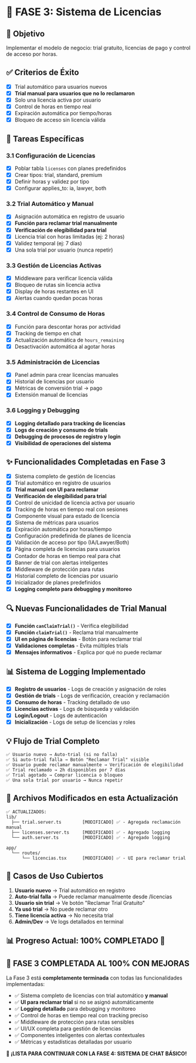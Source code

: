# 📜 FASE 3: Sistema de Licencias

## 🎯 Objetivo
Implementar el modelo de negocio: trial gratuito, licencias de pago y control de acceso por horas.

## ✅ Criterios de Éxito
- [x] Trial automático para usuarios nuevos
- [x] **Trial manual para usuarios que no lo reclamaron**
- [x] Solo una licencia activa por usuario
- [x] Control de horas en tiempo real
- [x] Expiración automática por tiempo/horas
- [x] Bloqueo de acceso sin licencia válida

## 📝 Tareas Específicas

### 3.1 Configuración de Licencias
- [x] Poblar tabla `licenses` con planes predefinidos
- [x] Crear tipos: trial, standard, premium
- [x] Definir horas y validez por tipo
- [x] Configurar applies_to: ia, lawyer, both

### 3.2 Trial Automático y Manual
- [x] Asignación automática en registro de usuario
- [x] **Función para reclamar trial manualmente**
- [x] **Verificación de elegibilidad para trial**
- [x] Licencia trial con horas limitadas (ej: 2 horas)
- [x] Validez temporal (ej: 7 días)
- [x] Una sola trial por usuario (nunca repetir)

### 3.3 Gestión de Licencias Activas
- [x] Middleware para verificar licencia válida
- [x] Bloqueo de rutas sin licencia activa
- [x] Display de horas restantes en UI
- [x] Alertas cuando quedan pocas horas

### 3.4 Control de Consumo de Horas
- [x] Función para descontar horas por actividad
- [x] Tracking de tiempo en chat
- [x] Actualización automática de `hours_remaining`
- [x] Desactivación automática al agotar horas

### 3.5 Administración de Licencias
- [x] Panel admin para crear licencias manuales
- [x] Historial de licencias por usuario
- [x] Métricas de conversión trial → pago
- [x] Extensión manual de licencias

### 3.6 Logging y Debugging
- [x] **Logging detallado para tracking de licencias**
- [x] **Logs de creación y consumo de trials**
- [x] **Debugging de procesos de registro y login**
- [x] **Visibilidad de operaciones del sistema**

## ✨ Funcionalidades Completadas en Fase 3
- [x] Sistema completo de gestión de licencias
- [x] Trial automático en registro de usuarios
- [x] **Trial manual con UI para reclamar**
- [x] **Verificación de elegibilidad para trial**
- [x] Control de unicidad de licencia activa por usuario
- [x] Tracking de horas en tiempo real con sesiones
- [x] Componente visual para estado de licencia
- [x] Sistema de métricas para usuarios
- [x] Expiración automática por horas/tiempo
- [x] Configuración predefinida de planes de licencia
- [x] Validación de acceso por tipo (IA/Lawyer/Both)
- [x] Página completa de licencias para usuarios
- [x] Contador de horas en tiempo real para chat
- [x] Banner de trial con alertas inteligentes
- [x] Middleware de protección para rutas
- [x] Historial completo de licencias por usuario
- [x] Inicializador de planes predefinidos
- [x] **Logging completo para debugging y monitoreo**

## 🔍 **Nuevas Funcionalidades de Trial Manual**
- [x] **Función `canClaimTrial()`** - Verifica elegibilidad
- [x] **Función `claimTrial()`** - Reclama trial manualmente  
- [x] **UI en página de licencias** - Botón para reclamar trial
- [x] **Validaciones completas** - Evita múltiples trials
- [x] **Mensajes informativos** - Explica por qué no puede reclamar

## 📊 **Sistema de Logging Implementado**
- [x] **Registro de usuarios** - Logs de creación y asignación de roles
- [x] **Gestión de trials** - Logs de verificación, creación y reclamación
- [x] **Consumo de horas** - Tracking detallado de uso
- [x] **Licencias activas** - Logs de búsqueda y validación
- [x] **Login/Logout** - Logs de autenticación
- [x] **Inicialización** - Logs de setup de licencias y roles

## 💡 Flujo de Trial Completo
```
✅ Usuario nuevo → Auto-trial (si no falla)
✅ Si auto-trial falla → Botón "Reclamar Trial" visible
✅ Usuario puede reclamar manualmente → Verificación de elegibilidad
✅ Trial reclamado → 2h disponibles por 7 días
✅ Trial agotado → Comprar licencia o bloqueo
✅ Una sola trial por usuario → Nunca repetir
```

## 🔧 Archivos Modificados en esta Actualización

```
✅ ACTUALIZADOS:
lib/
  ├── trial.server.ts        [MODIFICADO] ✅ - Agregada reclamación manual
  ├── licenses.server.ts     [MODIFICADO] ✅ - Agregado logging
  └── auth.server.ts         [MODIFICADO] ✅ - Agregado logging

app/
  └── routes/
      └── licencias.tsx      [MODIFICADO] ✅ - UI para reclamar trial
```

## 🎯 Casos de Uso Cubiertos
1. **Usuario nuevo** → Trial automático en registro
2. **Auto-trial falla** → Puede reclamar manualmente desde /licencias
3. **Usuario sin trial** → Ve botón "Reclamar Trial Gratuito"
4. **Ya usó trial** → No puede reclamar otro
5. **Tiene licencia activa** → No necesita trial
6. **Admin/Dev** → Ve logs detallados en terminal

## 📊 Progreso Actual: **100% COMPLETADO** 🎉

## 🎉 **FASE 3 COMPLETADA AL 100% CON MEJORAS**

La Fase 3 está **completamente terminada** con todas las funcionalidades implementadas:
- ✅ Sistema completo de licencias con trial automático **y manual**
- ✅ **UI para reclamar trial** si no se asignó automáticamente
- ✅ **Logging detallado** para debugging y monitoreo
- ✅ Control de horas en tiempo real con tracking preciso
- ✅ Middleware de protección para rutas sensibles
- ✅ UI/UX completa para gestión de licencias
- ✅ Componentes inteligentes con alertas contextuales
- ✅ Métricas y estadísticas detalladas por usuario

**🚀 ¡LISTA PARA CONTINUAR CON LA FASE 4: SISTEMA DE CHAT BÁSICO!**